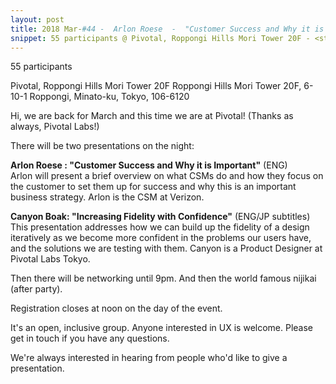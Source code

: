 ```yaml
---
layout: post
title: 2018 Mar-#44 -  Arlon Roese  -  "Customer Success and Why it is Important" / Canyon Boak -  "Increasing Fidelity with Confidence"
snippet: 55 participants @ Pivotal, Roppongi Hills Mori Tower 20F - <strong>Before we start-</strong><br> <em>Just a message from the organisers - if you reserve a -
---
```

55 participants

Pivotal, Roppongi Hills Mori Tower 20F Roppongi Hills Mori Tower 20F, 6-10-1 Roppongi, Minato-ku, Tokyo, 106-6120

Hi, we are back for March and this time we are at Pivotal! (Thanks as always, Pivotal Labs!)

There will be two presentations on the night:

<strong>Arlon Roese : "Customer Success and Why it is Important"</strong> (ENG)<br>
Arlon will present a brief overview on what CSMs do and how they focus on the customer to set them up for success and why this is an important business strategy. Arlon is the CSM at Verizon. 

<strong>Canyon Boak: "Increasing Fidelity with Confidence"</strong> (ENG/JP subtitles)<br>
This presentation addresses how we can build up the fidelity of a design iteratively as we become more confident in the problems our users have, and the solutions we are testing with them. Canyon is a Product Designer at Pivotal Labs Tokyo.

Then there will be networking until 9pm. And then the world famous nijikai (after party).

Registration closes at noon on the day of the event.

It's an open, inclusive group. Anyone interested in UX is welcome. Please get in touch if you have any questions.

We're always interested in hearing from people who'd like to give a presentation.

